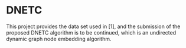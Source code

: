 # DNETC
This project provides the data set used in [1], and the submission of the proposed DNETC algorithm is to be continued, which is an undirected dynamic graph node embedding algorithm.

